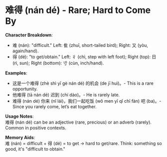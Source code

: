 # **难得 (nán dé) - Rare; Hard to Come By**

**Character Breakdown**:  
- 难 (nán): "difficult." Left: 隹 (zhuī, short-tailed bird); Right: 又 (yòu, again/hand).  
- 得 (dé): "to get/obtain." Left: 彳 (chì, step with left foot); Right (top): 日 (rì, sun); Right (bottom): 寸 (cùn, inch/hand).

**Examples**:  
- 这是一个难得 (zhè shì yī gè nán dé) 的机会 (de jī huì)。- This is a rare opportunity.  
- 他难得 (tā nán dé) 迟到 (chí dào)。- He is rarely late.  
- 难得 (nán dé) 你来 (nǐ lái)，我们一起吃饭 (wǒ men yī qǐ chī fàn) 吧 (ba)。- Since you rarely come, let’s eat together.

**Usage Notes**:  
难得 (nán dé) can be an adjective (rare, precious) or an adverb (rarely). Common in positive contexts.

**Memory Aids**:  
难 (nán) = difficult + 得 (dé) = to get → hard to get/rare. Think: something so good, it's "difficult to obtain."